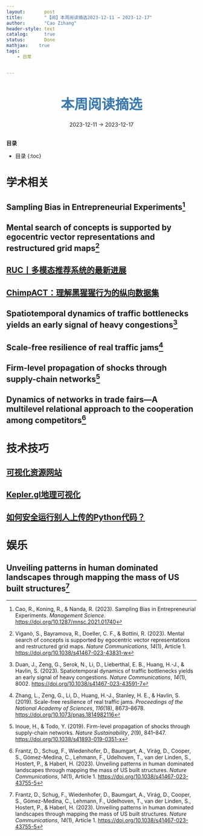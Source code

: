 ```yaml
---
layout:       post
title:        "【阅】本周阅读摘选2023-12-11 → 2023-12-17"
author:       "Cao Zihang"
header-style: text
catalog:      true
status:		  Done
mathjax: 	true
tags:
    - 日常


---
```


<center style="margin-bottom: 20px; margin-top: 50px"><font color="#3879B1" style="line-height: 1.4;font-weight: 700;font-size: 36px;box-sizing: border-box; ">本周阅读摘选</font></center>

<center style=" margin-bottom: 30px;">2023-12-11 → 2023-12-17</center>

<font style="font-weight: bold;">目录</font>

* 目录
{:toc}

# 学术相关

## Sampling Bias in Entrepreneurial Experiments[^1]



## Mental search of concepts is supported by egocentric vector representations and restructured grid maps[^2]



## [RUC丨多模态推荐系统的最新进展](https://mp.weixin.qq.com/s/2dBZzMOeeL-Io1UXS8SYJA)



## [ChimpACT：理解黑猩猩行为的纵向数据集](https://mp.weixin.qq.com/s/ZrRNbBfXhi9U-jok88G1Qg)



## Spatiotemporal dynamics of traffic bottlenecks yields an early signal of heavy congestions[^3]



## Scale-free resilience of real traffic jams[^4]



## Firm-level propagation of shocks through supply-chain networks[^5]



## Dynamics of networks in trade fairs—A multilevel relational approach to the cooperation among competitors[^6]



# 技术技巧

## [可视化资源网站](https://mp.weixin.qq.com/s/wsSvIKrskMm42qZhd8CvAQ)



## [Kepler.gl地理可视化](https://mp.weixin.qq.com/s/GPgmaqwbyAGeX21zj0qDGA)



## [如何安全运行别人上传的Python代码？](https://mp.weixin.qq.com/s/5ZrIn-e4L--1hGlHxTTlAg)

# 娱乐

## Unveiling patterns in human dominated landscapes through mapping the mass of US built structures[^6]



[^1]: Cao, R., Koning, R., & Nanda, R. (2023). Sampling Bias in Entrepreneurial Experiments. *Management Science*. https://doi.org/10.1287/mnsc.2021.01740
[^2]: Viganò, S., Bayramova, R., Doeller, C. F., & Bottini, R. (2023). Mental search of concepts is supported by egocentric vector representations and restructured grid maps. *Nature Communications*, *14*(1), Article 1. https://doi.org/10.1038/s41467-023-43831-w
[^3]: Duan, J., Zeng, G., Serok, N., Li, D., Lieberthal, E. B., Huang, H.-J., & Havlin, S. (2023). Spatiotemporal dynamics of traffic bottlenecks yields an early signal of heavy congestions. *Nature Communications*, *14*(1), 8002. https://doi.org/10.1038/s41467-023-43591-7
[^4]: Zhang, L., Zeng, G., Li, D., Huang, H.-J., Stanley, H. E., & Havlin, S. (2019). Scale-free resilience of real traffic jams. *Proceedings of the National Academy of Sciences*, *116*(18), 8673–8678. https://doi.org/10.1073/pnas.1814982116
[^5]: Inoue, H., & Todo, Y. (2019). Firm-level propagation of shocks through supply-chain networks. *Nature Sustainability*, *2*(9), 841–847. https://doi.org/10.1038/s41893-019-0351-x
[^6]: Frantz, D., Schug, F., Wiedenhofer, D., Baumgart, A., Virág, D., Cooper, S., Gómez-Medina, C., Lehmann, F., Udelhoven, T., van der Linden, S., Hostert, P., & Haberl, H. (2023). Unveiling patterns in human dominated landscapes through mapping the mass of US built structures. *Nature Communications*, *14*(1), Article 1. https://doi.org/10.1038/s41467-023-43755-5
